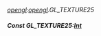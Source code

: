 _[opengl](../../modules/opengl/opengl-module.md):[opengl](../../modules/opengl/opengl-module.md).GL\_TEXTURE25_
##### Const GL\_TEXTURE25:[Int](../../modules/wonkey/wonkey-types-int.md)
